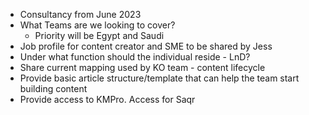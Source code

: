 

- Consultancy from June 2023
- What Teams are we looking to cover?
  - Priority will be Egypt and Saudi
- Job profile for content creator and SME to be shared by Jess
- Under what function should the individual reside - LnD?
- Share current mapping used by KO team - content lifecycle
- Provide basic article structure/template that can help the team start building content
- Provide access to KMPro. Access for Saqr